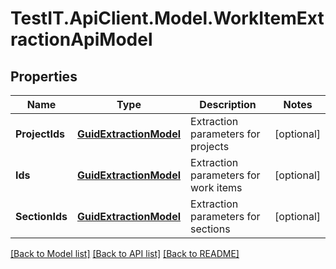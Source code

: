 # TestIT.ApiClient.Model.WorkItemExtractionApiModel

## Properties

Name | Type | Description | Notes
------------ | ------------- | ------------- | -------------
**ProjectIds** | [**GuidExtractionModel**](GuidExtractionModel.md) | Extraction parameters for projects | [optional] 
**Ids** | [**GuidExtractionModel**](GuidExtractionModel.md) | Extraction parameters for work items | [optional] 
**SectionIds** | [**GuidExtractionModel**](GuidExtractionModel.md) | Extraction parameters for sections | [optional] 

[[Back to Model list]](../README.md#documentation-for-models) [[Back to API list]](../README.md#documentation-for-api-endpoints) [[Back to README]](../README.md)

